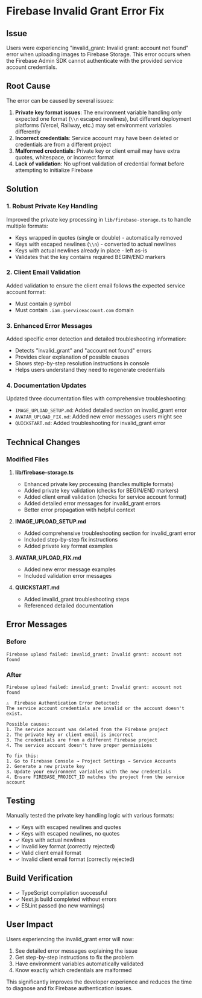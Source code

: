 # Firebase Invalid Grant Error Fix

## Issue
Users were experiencing "invalid_grant: Invalid grant: account not found" error when uploading images to Firebase Storage. This error occurs when the Firebase Admin SDK cannot authenticate with the provided service account credentials.

## Root Cause
The error can be caused by several issues:
1. **Private key format issues**: The environment variable handling only expected one format (`\\n` escaped newlines), but different deployment platforms (Vercel, Railway, etc.) may set environment variables differently
2. **Incorrect credentials**: Service account may have been deleted or credentials are from a different project
3. **Malformed credentials**: Private key or client email may have extra quotes, whitespace, or incorrect format
4. **Lack of validation**: No upfront validation of credential format before attempting to initialize Firebase

## Solution

### 1. Robust Private Key Handling
Improved the private key processing in `lib/firebase-storage.ts` to handle multiple formats:
- Keys wrapped in quotes (single or double) - automatically removed
- Keys with escaped newlines (`\\n`) - converted to actual newlines
- Keys with actual newlines already in place - left as-is
- Validates that the key contains required BEGIN/END markers

### 2. Client Email Validation
Added validation to ensure the client email follows the expected service account format:
- Must contain `@` symbol
- Must contain `.iam.gserviceaccount.com` domain

### 3. Enhanced Error Messages
Added specific error detection and detailed troubleshooting information:
- Detects "invalid_grant" and "account not found" errors
- Provides clear explanation of possible causes
- Shows step-by-step resolution instructions in console
- Helps users understand they need to regenerate credentials

### 4. Documentation Updates
Updated three documentation files with comprehensive troubleshooting:
- `IMAGE_UPLOAD_SETUP.md`: Added detailed section on invalid_grant error
- `AVATAR_UPLOAD_FIX.md`: Added new error messages users might see
- `QUICKSTART.md`: Added troubleshooting for invalid_grant error

## Technical Changes

### Modified Files
1. **lib/firebase-storage.ts**
   - Enhanced private key processing (handles multiple formats)
   - Added private key validation (checks for BEGIN/END markers)
   - Added client email validation (checks for service account format)
   - Added detailed error messages for invalid_grant errors
   - Better error propagation with helpful context

2. **IMAGE_UPLOAD_SETUP.md**
   - Added comprehensive troubleshooting section for invalid_grant error
   - Included step-by-step fix instructions
   - Added private key format examples

3. **AVATAR_UPLOAD_FIX.md**
   - Added new error message examples
   - Included validation error messages

4. **QUICKSTART.md**
   - Added invalid_grant troubleshooting steps
   - Referenced detailed documentation

## Error Messages

### Before
```
Firebase upload failed: invalid_grant: Invalid grant: account not found
```

### After
```
Firebase upload failed: invalid_grant: Invalid grant: account not found

⚠️  Firebase Authentication Error Detected:
The service account credentials are invalid or the account doesn't exist.

Possible causes:
1. The service account was deleted from the Firebase project
2. The private key or client email is incorrect
3. The credentials are from a different Firebase project
4. The service account doesn't have proper permissions

To fix this:
1. Go to Firebase Console → Project Settings → Service Accounts
2. Generate a new private key
3. Update your environment variables with the new credentials
4. Ensure FIREBASE_PROJECT_ID matches the project from the service account
```

## Testing
Manually tested the private key handling logic with various formats:
- ✓ Keys with escaped newlines and quotes
- ✓ Keys with escaped newlines, no quotes
- ✓ Keys with actual newlines
- ✓ Invalid key format (correctly rejected)
- ✓ Valid client email format
- ✓ Invalid client email format (correctly rejected)

## Build Verification
- ✓ TypeScript compilation successful
- ✓ Next.js build completed without errors
- ✓ ESLint passed (no new warnings)

## User Impact
Users experiencing the invalid_grant error will now:
1. See detailed error messages explaining the issue
2. Get step-by-step instructions to fix the problem
3. Have environment variables automatically validated
4. Know exactly which credentials are malformed

This significantly improves the developer experience and reduces the time to diagnose and fix Firebase authentication issues.

